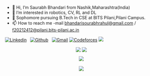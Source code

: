 - 👋 Hi, I’m Saurabh Bhandari from Nashik,Maharashtra(India)
- 👀 I’m interested in robotics, CV, RL and DL
- 🌱 Sophomore pursuing B.Tech in CSE at BITS Pilani,Pilani Campus.
- 📫 How to reach me -mail bhandarisourabhrahul@gmail.com / f20212412@pilani.bits-pilani.ac.in
<!-- Connection Links -->
[![Linkedin](https://img.shields.io/badge/-LinkedIn-blue?style=flat&logo=Linkedin&logoColor=white)](https://www.linkedin.com/in/saurabh-bhandari-nsk/)&nbsp;&nbsp;
[![Github](https://img.shields.io/badge/-Github-000?style=flat&logo=Github&logoColor=white)](https://github.com/SaurabhRBhandari)&nbsp;&nbsp;
[![Gmail](https://img.shields.io/badge/-Gmail-c14438?style=flat&logo=Gmail&logoColor=white)](mailto:f20212412@pilani.bits-pilani.ac.in)
[![Codeforces](https://badges.joonhyung.xyz/codeforces/SiRBruce.svg)](https://codeforces.com/profile/sirbruce)
![](https://raw.githubusercontent.com/your-github-username/cf-stats/main/output/light_card.svg#gh-dark-mode-only)
<!-- User Stats -->
<p align="center">
  <img align="center" src="https://img.shields.io/github/followers/SaurabhRBhandari?style=social" />  
  <img align="center" src="https://visitor-badge.laobi.icu/badge?page_id=SaurabhRBhandari.visitor-badge" />
</p>

<!-- Coding Stats -->
<p align="center">
  <img align="center" src="https://github-readme-stats.vercel.app/api?username=SaurabhRBhandari&show_icons=true&theme=dark" /> <br><br>
  <img align="center" src="https://github-readme-streak-stats.herokuapp.com/?user=SaurabhRBhandari&theme=dark" /> <br><br>
</p>

<!---
SaurabhRBhandari/SaurabhRBhandari is a ✨ special ✨ repository because its `README.md` (this file) appears on your GitHub profile.
You can click the Preview link to take a look at your changes.
--->
